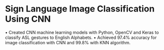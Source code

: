 # Sign Language Image Classification Using CNN

•	Created CNN machine learning models with Python, OpenCV and Keras to classify ASL gestures to English Alphabets. 
•	Achieved 97.4% accuracy for image classification with CNN and 99.8% with KNN algorithm.
